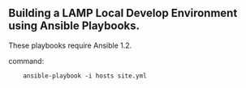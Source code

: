 Building a LAMP Local Develop Environment using Ansible Playbooks.
-------------------------------------------

These playbooks require Ansible 1.2.

command:

        ansible-playbook -i hosts site.yml

